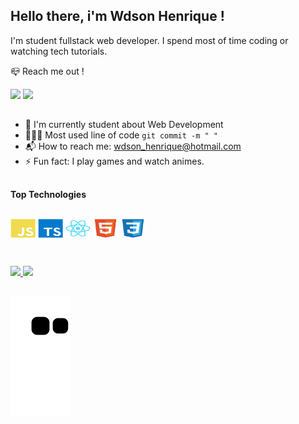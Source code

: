 ## Hello there, i'm Wdson Henrique !

I'm student fullstack web developer. I spend most of time coding or watching tech tutorials.

📪 Reach me out !

<div> 
  <a href="https://instagram.com/yvngwdson" target="_blank"><img src="https://img.shields.io/badge/-Instagram-%23E4405F?style=for-the-badge&logo=instagram&logoColor=white"></a>
  <a href="https://www.linkedin.com/in/wdsonhenrique" target="_blank"><img src="https://img.shields.io/badge/-LinkedIn-%230077B5?style=for-the-badge&logo=linkedin&logoColor=white"></a> 
  
  ##  
  
  * 🔭 I'm currently student about Web Development
  * 👨🏿‍💻 Most used line of code ``` git commit -m " " ``` 
  * 📬 How to reach me: wdson_henrique@hotmail.com
  * ⚡️ Fun fact: I play games and watch animes.
  
  ##  
  
  **Top Technologies**
  
  <div style="display: inline_block"><br>
  <img align="center" alt="Wdson-Js" height="30" width="40" src="https://raw.githubusercontent.com/devicons/devicon/master/icons/javascript/javascript-plain.svg">
  <img align="center" alt="Wdson-Ts" height="30" width="40" src="https://raw.githubusercontent.com/devicons/devicon/master/icons/typescript/typescript-plain.svg">
  <img align="center" alt="Wdson-React" height="30" width="40" src="https://raw.githubusercontent.com/devicons/devicon/master/icons/react/react-original.svg">
  <img align="center" alt="Wdson-HTML" height="30" width="40" src="https://raw.githubusercontent.com/devicons/devicon/master/icons/html5/html5-original.svg">
  <img align="center" alt="Wdson-CSS" height="30" width="40" src="https://raw.githubusercontent.com/devicons/devicon/master/icons/css3/css3-original.svg">
</div>
  
  
&nbsp;
<div>
  <a href="https://github.com/yvngwdson">
  <img height="180em" src="https://github-readme-stats.vercel.app/api?username=yvngwdson&show_icons=true&theme=dracula&include_all_commits=true&count_private=true"/>
    
  <img height="180em" src="https://github-readme-stats.vercel.app/api/top-langs/?username=yvngwdson&layout=compact&langs_count=16&theme=dracula"/>
</div>

<div>

##  

  ![Snake animation](https://github.com/yvngwdson/yvngwdson/blob/output/github-contribution-grid-snake.svg)
</div>
